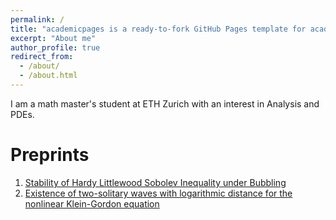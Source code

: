```yaml
---
permalink: /
title: "academicpages is a ready-to-fork GitHub Pages template for academic personal websites"
excerpt: "About me"
author_profile: true
redirect_from: 
  - /about/
  - /about.html
---
```

I am a math master's student at ETH Zurich with an interest in Analysis and PDEs.

Preprints
===
1. [Stability of Hardy Littlewood Sobolev Inequality under Bubbling](https://arxiv.org/abs/2109.12610)
2.  [Existence of two-solitary waves with logarithmic distance for the nonlinear Klein-Gordon equation](https://arxiv.org/abs/2010.04852)